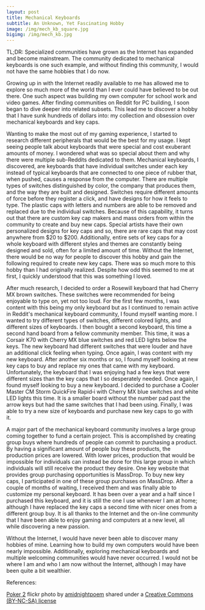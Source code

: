 ```yaml
---
layout: post
title: Mechanical Keyboards
subtitle: An Unknown, Yet Fascinating Hobby
image: /img/mech_kb_square.jpg
bigimg: /img/mech_kb.jpg
---
```


TL;DR: Specialized communities have grown as the Internet has expanded and become mainstream. The community dedicated to mechanical keyboards is one such example, and without finding this community, I would not have the same hobbies that I do now.

Growing up in with the Internet readily available to me has allowed me to explore so much more of the world than I ever could have believed to be out there. One such aspect was building my own computer for school work and video games. After finding communities on Reddit for PC building, I soon began to dive deeper into related subsets. This lead me to discover a hobby that I have sunk hundreds of dollars into: my collection and obsession over mechanical keyboards and key caps.

Wanting to make the most out of my gaming experience, I started to research different peripherals that would be the best for my usage. I kept seeing people talk about keyboards that were special and cost exuberant amounts of money. I wondered what was so special about them and why there were multiple sub-Reddits dedicated to them. Mechanical keyboards, I discovered, are keyboards that have individual switches under each key instead of typical keyboards that are connected to one piece of rubber that, when pushed, causes a response from the computer. There are multiple types of switches distinguished by color, the company that produces them, and the way they are built and designed. Switches require different amounts of force before they register a click, and have designs for how it feels to type. The plastic caps with letters and numbers are able to be removed and replaced due to the individual switches. Because of this capability, it turns out that there are custom key cap makers and mass orders from within the community to create and buy new caps. Special artists have their own personalized designs for key caps and so, there are rare caps that may cost anywhere from $20 to $200. Additionally, entire sets of key caps for a whole keyboard with different styles and themes are constantly being designed and sold, often for a limited amount of time. Without the Internet, there would be no way for people to discover this hobby and gain the following required to create new key caps. There was so much more to this hobby than I had originally realized. Despite how odd this seemed to me at first, I quickly understood that this was something I loved.

After much research, I decided to order a Rosewill keyboard that had Cherry MX brown switches. These switches were recommended for being enjoyable to type on, yet not too loud. For the first few months, I was content with this being my only keyboard but as I continued to remain active in Reddit's mechanical keyboard community, I found myself wanting more. I wanted to try different types of switches, different colored lights, and different sizes of keyboards. I then bought a second keyboard, this time a second hand board from a fellow community member. This time, it was a Corsair K70 with Cherry MX blue switches and red LED lights below the keys. The new keyboard had different switches that were louder and have an additional click feeling when typing. Once again, I was content with my new keyboard. After another six months or so, I found myself looking at new key caps to buy and replace my ones that came with my keyboard. Unfortunately, the keyboard that I was enjoying had a few keys that were different sizes than the key caps that I so desperately needed. Once again, I found myself looking to buy a new keyboard. I decided to purchase a Cooler Master CM Storm QuickFire Rapid‑i with Cherry MX blue switches and white LED lights this time. It is a smaller board without the number pad past the arrow keys but had the same switches that I had been using. Finally, I was able to try a new size of keyboards and purchase new key caps to go with it.

A major part of the mechanical keyboard community involves a large group coming together to fund a certain project. This is accomplished by creating group buys where hundreds of people can commit to purchasing a product. By having a significant amount of people buy these products, the production prices are lowered. With lower prices, production that would be impossible for individuals can instead be done for this large group in which individuals will still receive the product they desire. One key website that provides group purchasing opportunities is MassDrop. To buy new key caps, I participated in one of these group purchases on MassDrop. After a couple of months of waiting, I received them and was finally able to customize my personal keyboard. It has been over a year and a half since I purchased this keyboard, and it is still the one I use whenever I am at home; although I have replaced the key caps a second time with nicer ones from a different group buy. It is all thanks to the Internet and the on-line community that I have been able to enjoy gaming and computers at a new level, all while discovering a new passion.

Without the Internet, I would have never been able to discover many hobbies of mine. Learning how to build my own computers would have been nearly impossible. Additionally, exploring mechanical keyboards and multiple welcoming communities would have never occurred. I would not be where I am and who I am now without the Internet, although I may have been quite a bit wealthier.


References:

<a title="Poker 2" href="https://flickr.com/photos/ydolon/16817789495">Poker 2</a> flickr photo by <a href="https://flickr.com/people/ydolon">amidnightpoem</a> shared under a <a href="https://creativecommons.org/licenses/by-nc-sa/2.0/">Creative Commons (BY-NC-SA) license</a>
